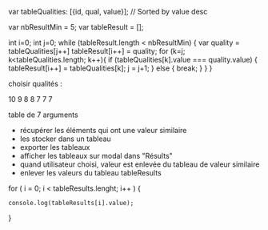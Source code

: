 

var tableQualities: [{id, qual, value}];   // Sorted by value desc

var nbResultMin = 5;
var tableResult = [];

int i=0;
int j=0;
while (tableResult.length < nbResultMin) {
    var quality = tableQualities[j++]
    tableResult[i++] = quality;
    for (k=j; k<tableQualities.length; k++){
        if (tableQualities[k].value === quality.value) {
            tableResult[i++] = tableQualities[k];
            j = j+1;
        } else {
            break;
        }
    }
} 



choisir qualités :

10
9
8
8
7
7
7

table de 7 arguments
- récupérer les éléments qui ont une valeur similaire
- les stocker dans un tableau
- exporter les tableaux
- afficher les tableaux sur modal dans "Résults"
- quand utilisateur choisi, valeur est enlevée du tableau de valeur similaire
- enlever les valeurs du tableau tableResults

for ( i = 0; i < tableResults.lenght; i++ ) {

    console.log(tableResults[i].value);

}
